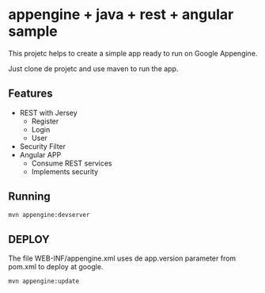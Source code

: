 # appengine + java + rest + angular sample

This projetc helps to create a simple app ready to run on Google Appengine. 

Just clone de projetc and use maven to run the app.


## Features

  - REST with Jersey
    - Register
    - Login
    - User
  - Security Filter
  - Angular APP
    - Consume REST services
    - Implements security

## Running

```sh
mvn appengine:devserver
```


## DEPLOY

The file WEB-INF/appengine.xml uses de app.version parameter from pom.xml to deploy at google.

```sh
mvn appengine:update
```
